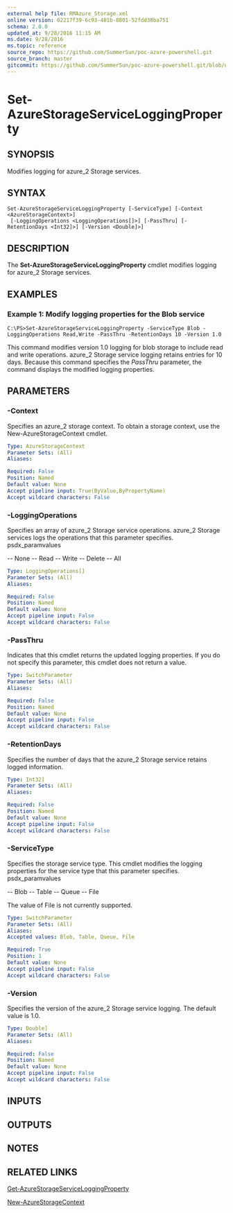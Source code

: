 ```yaml
---
external help file: RMAzure_Storage.xml
online version: 02217f39-6c93-401b-8801-52fdd38ba751
schema: 2.0.0
updated_at: 9/28/2016 11:15 AM
ms.date: 9/28/2016
ms.topic: reference
source_repo: https://github.com/SummerSun/poc-azure-powershell.git
source_branch: master
gitcommit: https://github.com/SummerSun/poc-azure-powershell.git/blob/d8e0dffd31e2c18c8974bff2988471f35271ce83/azureps-cmdlets-docs/Storage/v1.0/Set-AzureStorageServiceLoggingProperty.md
---
```


# Set-AzureStorageServiceLoggingProperty
## SYNOPSIS
Modifies logging for azure_2 Storage services.

## SYNTAX

```
Set-AzureStorageServiceLoggingProperty [-ServiceType] [-Context <AzureStorageContext>]
 [-LoggingOperations <LoggingOperations[]>] [-PassThru] [-RetentionDays <Int32]>] [-Version <Double]>]
```

## DESCRIPTION
The **Set-AzureStorageServiceLoggingProperty** cmdlet modifies logging for azure_2 Storage services.

## EXAMPLES

### Example 1: Modify logging properties for the Blob service
```
C:\PS>Set-AzureStorageServiceLoggingProperty -ServiceType Blob -LoggingOperations Read,Write -PassThru -RetentionDays 10 -Version 1.0
```

This command modifies version 1.0 logging for blob storage to include read and write operations.
azure_2 Storage service logging retains entries for 10 days.
Because this command specifies the *PassThru* parameter, the command displays the modified logging properties.

## PARAMETERS

### -Context
Specifies an azure_2 storage context.
To obtain a storage context, use the New-AzureStorageContext cmdlet.

```yaml
Type: AzureStorageContext
Parameter Sets: (All)
Aliases: 

Required: False
Position: Named
Default value: None
Accept pipeline input: True(ByValue,ByPropertyName)
Accept wildcard characters: False
```

### -LoggingOperations
Specifies an array of azure_2 Storage service operations.
azure_2 Storage services logs the operations that this parameter specifies.
psdx_paramvalues

-- None
-- Read
-- Write
-- Delete
-- All

```yaml
Type: LoggingOperations[]
Parameter Sets: (All)
Aliases: 

Required: False
Position: Named
Default value: None
Accept pipeline input: False
Accept wildcard characters: False
```

### -PassThru
Indicates that this cmdlet returns the updated logging properties.
If you do not specify this parameter, this cmdlet does not return a value.

```yaml
Type: SwitchParameter
Parameter Sets: (All)
Aliases: 

Required: False
Position: Named
Default value: None
Accept pipeline input: False
Accept wildcard characters: False
```

### -RetentionDays
Specifies the number of days that the azure_2 Storage service retains logged information.

```yaml
Type: Int32]
Parameter Sets: (All)
Aliases: 

Required: False
Position: Named
Default value: None
Accept pipeline input: False
Accept wildcard characters: False
```

### -ServiceType
Specifies the storage service type.
This cmdlet modifies the logging properties for the service type that this parameter specifies.
psdx_paramvalues

-- Blob 
-- Table
-- Queue
-- File

The value of File is not currently supported.

```yaml
Type: SwitchParameter
Parameter Sets: (All)
Aliases: 
Accepted values: Blob, Table, Queue, File

Required: True
Position: 1
Default value: None
Accept pipeline input: False
Accept wildcard characters: False
```

### -Version
Specifies the version of the azure_2 Storage service logging.
The default value is 1.0.

```yaml
Type: Double]
Parameter Sets: (All)
Aliases: 

Required: False
Position: Named
Default value: None
Accept pipeline input: False
Accept wildcard characters: False
```

## INPUTS

## OUTPUTS

## NOTES

## RELATED LINKS

[Get-AzureStorageServiceLoggingProperty](02217f39-6c93-401b-8801-52fdd38ba751)

[New-AzureStorageContext](671aeec8-b7f9-49c5-866f-da84f189ab5b)

